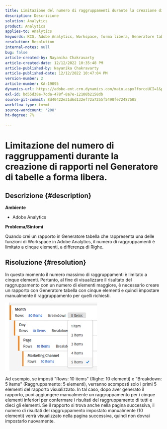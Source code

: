 ```yaml
---
title: Limitazione del numero di raggruppamenti durante la creazione di rapporti nel Generatore di tabelle a forma libera.
description: Descrizione
solution: Analytics
product: Analytics
applies-to: Analytics
keywords: KCS, Adobe Analytics, Workspace, forma libera, Generatore tabella, limitazione
resolution: Resolution
internal-notes: null
bug: false
article-created-by: Nayanika Chakravarty
article-created-date: 12/12/2022 10:35:48 PM
article-published-by: Nayanika Chakravarty
article-published-date: 12/12/2022 10:47:04 PM
version-number: 2
article-number: KA-19095
dynamics-url: https://adobe-ent.crm.dynamics.com/main.aspx?forceUCI=1&pagetype=entityrecord&etn=knowledgearticle&id=4315ac52-6d7a-ed11-81ac-6045bd006b25
exl-id: bd55d38e-7cda-478f-8a7e-12108b2158db
source-git-commit: 8d40422e31d6d132ef72a7255f5490fe72487505
workflow-type: tm+mt
source-wordcount: '208'
ht-degree: 7%

---
```


# Limitazione del numero di raggruppamenti durante la creazione di rapporti nel Generatore di tabelle a forma libera.

## Descrizione {#description}


<b>Ambiente</b>

- Adobe Analytics

<b>Problema/Sintomi</b>

Quando crei un rapporto in Generatore tabella che rappresenta una delle funzioni di Workspace in Adobe Analytics, il numero di raggruppamenti è limitato a cinque elementi, a differenza di Righe.


## Risoluzione {#resolution}


In questo momento il numero massimo di raggruppamenti è limitato a cinque elementi. Pertanto, al fine di visualizzare il risultato del raggruppamento con un numero di elementi maggiore, è necessario creare un rapporto con Generatore tabella con cinque elementi e quindi impostare manualmente il raggruppamento per quelli richiesti.

![](assets/936a2ca2-6ab5-ec11-983f-000d3a5d0e57.png)

Ad esempio, se imposti &quot;Rows: 10 items&quot; (Righe: 10 elementi) e &quot;Breakdown: 5 items&quot; (Raggruppamento: 5 elementi), verranno scomposti solo i primi 5 elementi del rapporto visualizzato. In tal caso, dopo aver generato il rapporto, puoi aggiungere manualmente un raggruppamento per i cinque elementi inferiori per confermare i risultati del raggruppamento di tutti e dieci gli elementi. Se il rapporto si trova anche nella pagina successiva, il numero di risultati del raggruppamento impostato manualmente (10 elementi) verrà visualizzato nella pagina successiva, quindi non dovrai impostarlo nuovamente.
